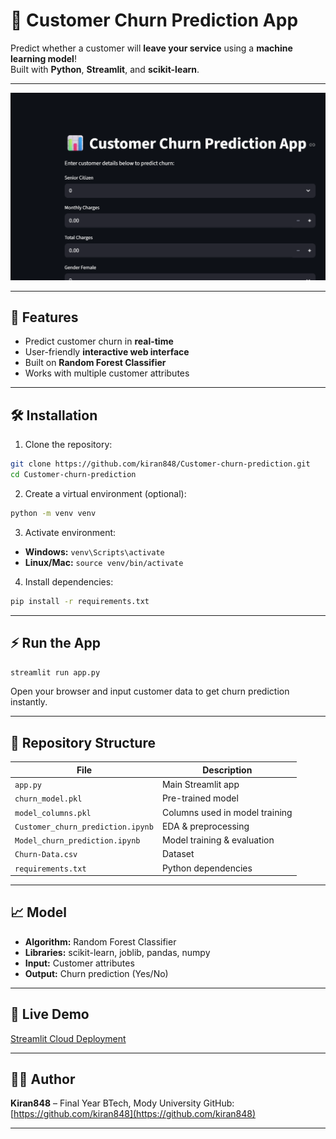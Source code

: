 
# 🚀 Customer Churn Prediction App

Predict whether a customer will **leave your service** using a **machine learning model**!  
Built with **Python**, **Streamlit**, and **scikit-learn**.

---

![App Screenshot](screenshot.png)

---

## 🌟 Features

- Predict customer churn in **real-time**  
- User-friendly **interactive web interface**  
- Built on **Random Forest Classifier**  
- Works with multiple customer attributes  

---

## 🛠 Installation

1. Clone the repository:

```bash
git clone https://github.com/kiran848/Customer-churn-prediction.git
cd Customer-churn-prediction
````

2. Create a virtual environment (optional):

```bash
python -m venv venv
```

3. Activate environment:

* **Windows:** `venv\Scripts\activate`
* **Linux/Mac:** `source venv/bin/activate`

4. Install dependencies:

```bash
pip install -r requirements.txt
```

---

## ⚡ Run the App

```bash
streamlit run app.py
```

Open your browser and input customer data to get churn prediction instantly.

---

## 📂 Repository Structure

| File                              | Description                    |
| --------------------------------- | ------------------------------ |
| `app.py`                          | Main Streamlit app             |
| `churn_model.pkl`                 | Pre-trained model              |
| `model_columns.pkl`               | Columns used in model training |
| `Customer_churn_prediction.ipynb` | EDA & preprocessing            |
| `Model_churn_prediction.ipynb`    | Model training & evaluation    |
| `Churn-Data.csv`                  | Dataset                        |
| `requirements.txt`                | Python dependencies            |

---

## 📈 Model

* **Algorithm:** Random Forest Classifier
* **Libraries:** scikit-learn, joblib, pandas, numpy
* **Input:** Customer attributes
* **Output:** Churn prediction (Yes/No)

---

## 🔗 Live Demo

[Streamlit Cloud Deployment](https://kiran848-customer-churn-prediction-app-dmnw67.streamlit.app/)

---

## 👨‍💻 Author

**Kiran848** – Final Year BTech, Mody University
GitHub: [https://github.com/kiran848](https://github.com/kiran848)

---


